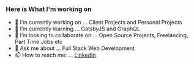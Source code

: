 ### Here is What I'm working on

- 🔭 I’m currently working on ... Client Projects and Personal Projects
- 🌱 I’m currently learning ... GatsbyJS and GraphQL
- 👯 I’m looking to collaborate on ... Open Source Projects, Freelancing, Part Time Jobs etc
- 💬 Ask me about ... Full Stack Web Development
- 📫 How to reach me: ... [LinkedIn](https://www.linkedin.com/in/rizwan2000rm/)
